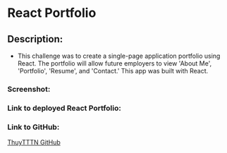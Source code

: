 # React Portfolio

## Description:
- This challenge was to create a single-page application portfolio using React.  The portfolio will allow future employers to view 'About Me', 'Portfolio', 'Resume', and 'Contact.' This app was built with React.

### Screenshot:


### Link to deployed React Portfolio:


### Link to GitHub:
[ThuyTTTN GitHub](https://github.com/ThuyTTTN/react-portfolio)